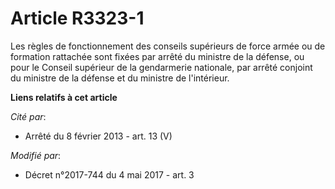 # Article R3323-1

Les règles de fonctionnement des conseils supérieurs de force armée ou de formation rattachée sont fixées par arrêté du
ministre de la défense, ou pour le Conseil supérieur de la gendarmerie nationale, par arrêté conjoint du ministre de la
défense et du ministre de l'intérieur.

**Liens relatifs à cet article**

_Cité par_:

  - Arrêté du 8 février 2013 - art. 13 (V)

_Modifié par_:

  - Décret n°2017-744 du 4 mai 2017 - art. 3
